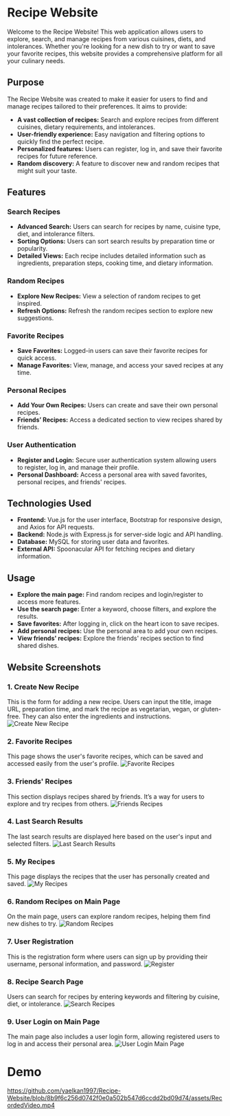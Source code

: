 # Recipe Website

Welcome to the Recipe Website! This web application allows users to explore, search, and manage recipes from various cuisines, diets, and intolerances. Whether you're looking for a new dish to try or want to save your favorite recipes, this website provides a comprehensive platform for all your culinary needs.

## Purpose

The Recipe Website was created to make it easier for users to find and manage recipes tailored to their preferences. It aims to provide:

- **A vast collection of recipes:** Search and explore recipes from different cuisines, dietary requirements, and intolerances.
- **User-friendly experience:** Easy navigation and filtering options to quickly find the perfect recipe.
- **Personalized features:** Users can register, log in, and save their favorite recipes for future reference.
- **Random discovery:** A feature to discover new and random recipes that might suit your taste.

## Features

### Search Recipes
- **Advanced Search:** Users can search for recipes by name, cuisine type, diet, and intolerance filters.
- **Sorting Options:** Users can sort search results by preparation time or popularity.
- **Detailed Views:** Each recipe includes detailed information such as ingredients, preparation steps, cooking time, and dietary information.

### Random Recipes
- **Explore New Recipes:** View a selection of random recipes to get inspired.
- **Refresh Options:** Refresh the random recipes section to explore new suggestions.

### Favorite Recipes
- **Save Favorites:** Logged-in users can save their favorite recipes for quick access.
- **Manage Favorites:** View, manage, and access your saved recipes at any time.

### Personal Recipes
- **Add Your Own Recipes:** Users can create and save their own personal recipes.
- **Friends’ Recipes:** Access a dedicated section to view recipes shared by friends.

### User Authentication
- **Register and Login:** Secure user authentication system allowing users to register, log in, and manage their profile.
- **Personal Dashboard:** Access a personal area with saved favorites, personal recipes, and friends' recipes.

## Technologies Used

- **Frontend:** Vue.js for the user interface, Bootstrap for responsive design, and Axios for API requests.
- **Backend:** Node.js with Express.js for server-side logic and API handling.
- **Database:** MySQL for storing user data and favorites.
- **External API:** Spoonacular API for fetching recipes and dietary information.

## Usage

- **Explore the main page:** Find random recipes and login/register to access more features.
- **Use the search page:** Enter a keyword, choose filters, and explore the results.
- **Save favorites:** After logging in, click on the heart icon to save recipes.
- **Add personal recipes:** Use the personal area to add your own recipes.
- **View friends' recipes:** Explore the friends' recipes section to find shared dishes.

## Website Screenshots

### 1. Create New Recipe
This is the form for adding a new recipe. Users can input the title, image URL, preparation time, and mark the recipe as vegetarian, vegan, or gluten-free. They can also enter the ingredients and instructions.
![Create New Recipe](https://github.com/yaelkan1997/Recipe-Website/blob/2dafed27ebb6eae7aa2286a0738496b015a81bfc/assets/Create%20New%20Recipe.png)

### 2. Favorite Recipes
This page shows the user's favorite recipes, which can be saved and accessed easily from the user's profile.
![Favorite Recipes](https://github.com/yaelkan1997/Recipe-Website/blob/6a3425416905c8db41e5612254ca7598c3387b8a/assets/favorite%20recipes.png)

### 3. Friends' Recipes
This section displays recipes shared by friends. It’s a way for users to explore and try recipes from others.
![Friends Recipes](https://github.com/yaelkan1997/Recipe-Website/blob/6a3425416905c8db41e5612254ca7598c3387b8a/assets/friends%20recipes.png)

### 4. Last Search Results
The last search results are displayed here based on the user's input and selected filters.
![Last Search Results](https://github.com/yaelkan1997/Recipe-Website/blob/6a3425416905c8db41e5612254ca7598c3387b8a/assets/Last%20Search%20Results.png)

### 5. My Recipes
This page displays the recipes that the user has personally created and saved.
![My Recipes](https://github.com/yaelkan1997/Recipe-Website/blob/6a3425416905c8db41e5612254ca7598c3387b8a/assets/my%20recipes.png)

### 6. Random Recipes on Main Page
On the main page, users can explore random recipes, helping them find new dishes to try.
![Random Recipes](https://github.com/yaelkan1997/Recipe-Website/blob/6a3425416905c8db41e5612254ca7598c3387b8a/assets/random.png)

### 7. User Registration
This is the registration form where users can sign up by providing their username, personal information, and password.
![Register](https://github.com/yaelkan1997/Recipe-Website/blob/6a3425416905c8db41e5612254ca7598c3387b8a/assets/Register.png)

### 8. Recipe Search Page
Users can search for recipes by entering keywords and filtering by cuisine, diet, or intolerance.
![Search Recipes](https://github.com/yaelkan1997/Recipe-Website/blob/6a3425416905c8db41e5612254ca7598c3387b8a/assets/search.png)

### 9. User Login on Main Page
The main page also includes a user login form, allowing registered users to log in and access their personal area.
![User Login Main Page](https://github.com/yaelkan1997/Recipe-Website/blob/6a3425416905c8db41e5612254ca7598c3387b8a/assets/user%20login%20main%20page.png)

# Demo
https://github.com/yaelkan1997/Recipe-Website/blob/8b9f6c256d0742f0e0a502b547d6ccdd2bd09d74/assets/RecordedVideo.mp4
